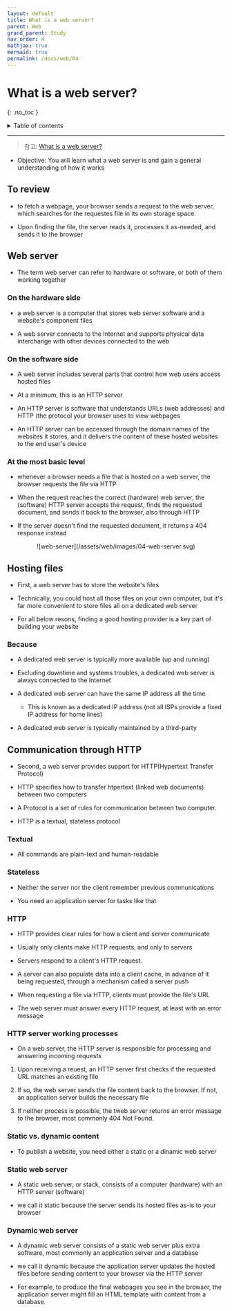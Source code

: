 ```yaml
---
layout: default
title: What is a web server?
parent: Web
grand_parent: Study
nav_order: 4
mathjax: true
mermaid: true
permalink: /docs/web/04
---
```


# What is a web server?
{: .no_toc }

<details markdown="block">
  <summary>
	Table of contents
  </summary>
{: .fs-3 .text-delta }
- TOC
{:toc}
</details>

---

> 참고: [What is a web server?](https://developer.mozilla.org/en-US/docs/Learn/Common_questions/What_is_a_web_server)

- Objective: You will learn what a web server is and gain a general understanding of how it works

## To review

- to fetch a webpage, your browser sends a request to the web server, which searches for the requestes file in its own storage space.

- Upon finding the file, the server reads it, processes it as-needed, and sends it to the browser

## Web server

- The term web server can refer to hardware or software, or both of them working together

### On the hardware side

- a web server is a computer that stores web server software and a website's component files

- A web server connects to the Internet and supports physical data interchange with other devices connected to the web

### On the software side

- A web server includes several parts that control how web users access hosted files

- At a minimum, this is an HTTP server

- An HTTP server is software that understands URLs (web addresses) and HTTP (the protocol your browser uses to view webpages

- An HTTP server can be accessed through the domain names of the websites it stores, and it delivers the content of these hosted websites to the end user's device

### At the most basic level

- whenever a browser needs a file that is hosted on a web server, the browser requests the file via HTTP

- When the request reaches the correct (hardware) web server, the (software) HTTP server accepts the request, finds the requested document, and sends it back to the browser, also through HTTP

- If the server doesn't find the requested document, it returns a 404 response instead

<center markdown=block>
![web-server](/assets/web/images/04-web-server.svg)
</center>

## Hosting files

- First, a web server has to store the website's files

- Technically, you could host all those files on your own computer, but it's far more convenient to store files all on a dedicated web server

- For all below resons, finding a good hosting provider is a key part of building your website

### Because

- A dedicated web server is typically more available (up and running)

- Excluding downtime and systems troubles, a dedicated web server is always connected to the Internet

- A dedicated web server can have the same IP address all the time

	- This is known as a dedicated IP address (not all ISPs provide a fixed IP address for home lines)

- A dedicated web server is typically maintained by a third-party

## Communication through HTTP

- Second, a web server provides support for HTTP(Hypertext Transfer Protocol)

- HTTP specifies how to transfer htpertext (linked web documents) between two computers

- A Protocol is a set of rules for communication between two computer.

- HTTP is a textual, stateless protocol

### Textual

- All commands are plain-text and human-readable

### Stateless

- Neither the server nor the client remember previous communications

- You need an application server for tasks like that

### HTTP

- HTTP provides clear rules for how a client and server communicate

- Usually only clients make HTTP requests, and only to servers

- Servers respond to a client's HTTP request.

- A server can also populate data into a client cache, in advance of it being requested, through a mechanism called a server push

- When requesting a file via HTTP, clients must provide the file's URL

- The web server must answer every HTTP request, at least with an error message

### HTTP server working processes

- On a web server, the HTTP server is responsible for processing and answering incoming requests

1. Upon receiving a reuest, an HTTP server first checks if the requested URL matches an existing file

2. If so, the web server sends the file content back to the browser. If not, an application server builds the necessary file

3. If neither process is possible, the tweb server returns an error message to the browser, most commonly 404 Not Found.

### Static vs. dynamic content

- To publish a website, you need either a static or a dinamic web server

### Static web server

- A static web server, or stack, consists of a computer (hardware) with an HTTP server (software)

- we call it static because the server sends its hosted files as-is to your browser

### Dynamic web server

- A dynamic web server consists of a static web server plus extra software, most commonly an application server and a database

- we call it dynamic because the application server updates the hosted files before sending content to your browser via the HTTP server

- For example, to produce the final webpages you see in the browser, the application server might fill an HTML template with content from a database.
